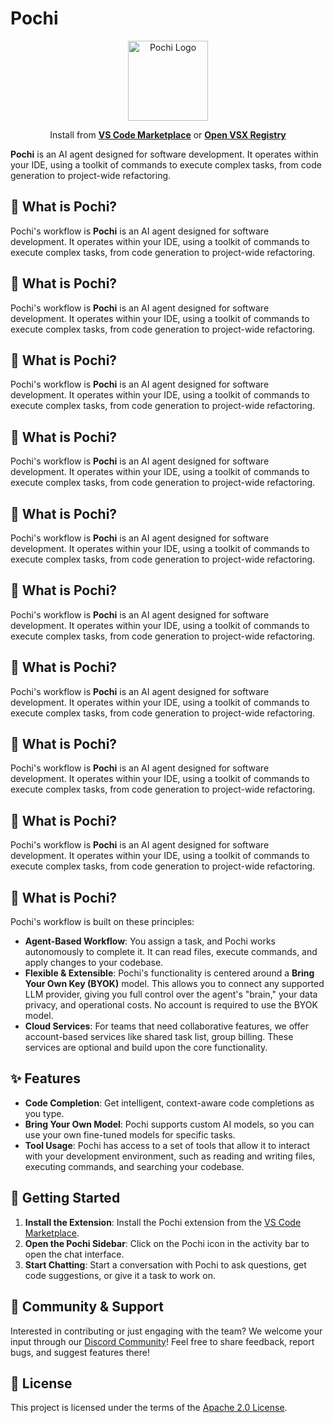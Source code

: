 # Pochi

<p align="center">
  <img src="https://github.com/TabbyML/pochi/blob/main/packages/vscode/assets/icons/logo128.png?raw=true" alt="Pochi Logo" width="128"/>
</p>

<p align="center">
  Install from <a href="https://marketplace.visualstudio.com/items?itemName=TabbyML.pochi"><strong>VS Code Marketplace</strong></a> or <a href="https://open-vsx.org/extension/TabbyML/pochi"><strong>Open VSX Registry</strong></a>
</p>

**Pochi** is an AI agent designed for software development. It operates within your IDE, using a toolkit of commands to execute complex tasks, from code generation to project-wide refactoring.

## 📖 What is Pochi?

Pochi's workflow is
**Pochi** is an AI agent designed for software development. It operates within your IDE, using a toolkit of commands to execute complex tasks, from code generation to project-wide refactoring.

## 📖 What is Pochi?

Pochi's workflow is
**Pochi** is an AI agent designed for software development. It operates within your IDE, using a toolkit of commands to execute complex tasks, from code generation to project-wide refactoring.

## 📖 What is Pochi?

Pochi's workflow is
**Pochi** is an AI agent designed for software development. It operates within your IDE, using a toolkit of commands to execute complex tasks, from code generation to project-wide refactoring.

## 📖 What is Pochi?

Pochi's workflow is
**Pochi** is an AI agent designed for software development. It operates within your IDE, using a toolkit of commands to execute complex tasks, from code generation to project-wide refactoring.

## 📖 What is Pochi?

Pochi's workflow is
**Pochi** is an AI agent designed for software development. It operates within your IDE, using a toolkit of commands to execute complex tasks, from code generation to project-wide refactoring.

## 📖 What is Pochi?

Pochi's workflow is
**Pochi** is an AI agent designed for software development. It operates within your IDE, using a toolkit of commands to execute complex tasks, from code generation to project-wide refactoring.

## 📖 What is Pochi?

Pochi's workflow is
**Pochi** is an AI agent designed for software development. It operates within your IDE, using a toolkit of commands to execute complex tasks, from code generation to project-wide refactoring.

## 📖 What is Pochi?

Pochi's workflow is
**Pochi** is an AI agent designed for software development. It operates within your IDE, using a toolkit of commands to execute complex tasks, from code generation to project-wide refactoring.

## 📖 What is Pochi?

Pochi's workflow is
**Pochi** is an AI agent designed for software development. It operates within your IDE, using a toolkit of commands to execute complex tasks, from code generation to project-wide refactoring.

## 📖 What is Pochi?

Pochi's workflow is built on these principles:

- **Agent-Based Workflow**: You assign a task, and Pochi works autonomously to complete it. It can read files, execute commands, and apply changes to your codebase.
- **Flexible & Extensible**: Pochi's functionality is centered around a **Bring Your Own Key (BYOK)** model. This allows you to connect any supported LLM provider, giving you full control over the agent's "brain," your data privacy, and operational costs. No account is required to use the BYOK model.
- **Cloud Services**: For teams that need collaborative features, we offer account-based services like shared task list, group billing. These services are optional and build upon the core functionality.

## ✨ Features

- **Code Completion**: Get intelligent, context-aware code completions as you type.
- **Bring Your Own Model**: Pochi supports custom AI models, so you can use your own fine-tuned models for specific tasks.
- **Tool Usage**: Pochi has access to a set of tools that allow it to interact with your development environment, such as reading and writing files, executing commands, and searching your codebase.

## 🚀 Getting Started

1.  **Install the Extension**: Install the Pochi extension from the [VS Code Marketplace](https://marketplace.visualstudio.com/items?itemName=TabbyML.pochi).
2.  **Open the Pochi Sidebar**: Click on the Pochi icon in the activity bar to open the chat interface.
3.  **Start Chatting**: Start a conversation with Pochi to ask questions, get code suggestions, or give it a task to work on.

## 💬 Community & Support

Interested in contributing or just engaging with the team? We welcome your input through our [Discord Community](https://discord.com/invite/tWF66yr8NQ)! Feel free to share feedback, report bugs, and suggest features there!

## 📄 License

This project is licensed under the terms of the [Apache 2.0 License](./LICENSE).
